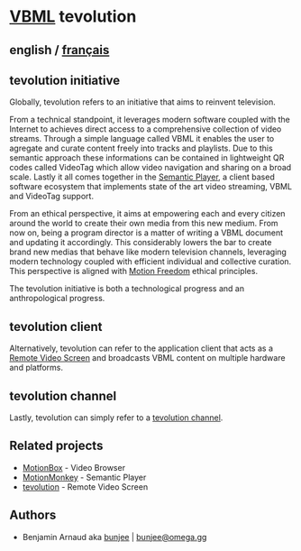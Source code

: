 # [VBML](README.md) tevolution

## english / [français](fr/tevolution.md)

## tevolution initiative

Globally, tevolution refers to an initiative that aims to reinvent television.

From a technical standpoint, it leverages modern software coupled with the Internet to achieves
direct access to a comprehensive collection of video streams. Through a simple language called
VBML it enables the user to agregate and curate content freely into tracks and playlists. Due to
this semantic approach these informations can be contained in lightweight QR codes called VideoTag
which allow video navigation and sharing on a broad scale. Lastly it all comes together in the
[Semantic Player](https://omega.gg/about/SemanticPlayer), a client based software ecosystem that
implements state of the art video streaming, VBML and VideoTag support.

From an ethical perspective, it aims at empowering each and every citizen around the world to
create their own media from this new medium. From now on, being a program director is a matter of
writing a VBML document and updating it accordingly. This considerably lowers the bar to create
brand new medias that behave like modern television channels, leveraging modern technology coupled
with efficient individual and collective curation. This perspective is aligned with [Motion Freedom](https://omega.gg/about/MotionFreedom)
ethical principles.

The tevolution initiative is both a technological progress and an anthropological progress.

## tevolution client

Alternatively, tevolution can refer to the application client that acts as a [Remote Video Screen](https://omega.gg/about/RemoteVideoScreen)
and broadcasts VBML content on multiple hardware and platforms.

## tevolution channel

Lastly, tevolution can simply refer to a [tevolution channel](https://omega.gg/about/channel).

## Related projects

- [MotionBox](https://omega.gg/MotionBox/sources) - Video Browser
- [MotionMonkey](https://omega.gg/MotionMonkey) - Semantic Player
- [tevolution](https://omega.gg/tevolution) - Remote Video Screen

## Authors

- Benjamin Arnaud aka [bunjee](https://bunjee.me) | <bunjee@omega.gg>
